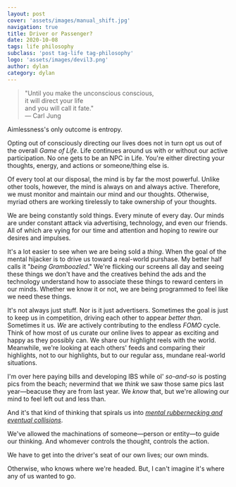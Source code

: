 ```yaml
---
layout: post
cover: 'assets/images/manual_shift.jpg'
navigation: true
title: Driver or Passenger?
date: 2020-10-08
tags: life philosophy
subclass: 'post tag-life tag-philosophy' 
logo: 'assets/images/devil3.png'
author: dylan
category: dylan
---
```


> "Until you make the unconscious conscious,  
> it will direct your life  
> and you will call it fate."  
> &mdash; Carl Jung

Aimlessness's only outcome is entropy.

Opting out of consciously directing our lives does not in turn opt us out of the overall _Game of Life_. Life continues around us with or without our active participation. No one gets to be an NPC in Life. You're either directing your thoughts, energy, and actions or someone/thing else is.

Of every tool at our disposal, the mind is by far the most powerful. Unlike other tools, however, the mind is always on and always active. Therefore, we must monitor and maintain our mind and our thoughts. Otherwise, myriad others are working tirelessly to take ownership of your thoughts.

We are being constantly sold things. Every minute of every day. Our minds are under constant attack via advertising, technology, and even our friends. All of which are vying for our time and attention and hoping to rewire our desires and impulses.

It's a lot easier to see when we are being sold a _thing_. When the goal of the mental hijacker is to drive us toward a real-world purshase. My better half calls it "_being Gramboozled_." We're flicking our screens all day and seeing these things we don't have and the creatives behind the ads and the technology understand how to associate these things to reward centers in our minds. Whether we know it or not, we are being programmed to feel like we need these things.

It's not always just stuff. Nor is it just advertisers. Sometimes the goal is just to keep us in competition, driving each other to appear _better than_. Sometimes it us. _We_ are actively contributing to the endless _FOMO_ cycle. Think of how most of us curate our online lives to appear as exciting and happy as they possibly can. We share our highlight reels with the world. Meanwhile, we're looking at each others' feeds and comparing their highlights, not to our highlights, but to our regular ass, mundane real-world situations.

I'm over here paying bills and developing IBS while ol' _so-and-so_ is posting pics from the beach; nevermind that we _think_ we saw those same pics last year&mdash;beacuse they are from last year. We _know_ that, but we're allowing our mind to feel left out and less than.

And it's that kind of thinking that spirals us into [_mental rubbernecking and eventual collisions_](https://deviljames.com/rubbernecking). 

We've allowed the machinations of someone&mdash;person or entity&mdash;to guide our thinking. And whomever controls the thought, controls the action.

We have to get into the driver's seat of our own lives; our own minds. 

Otherwise, who knows where we're headed. But, I can't imagine it's where any of us wanted to go.